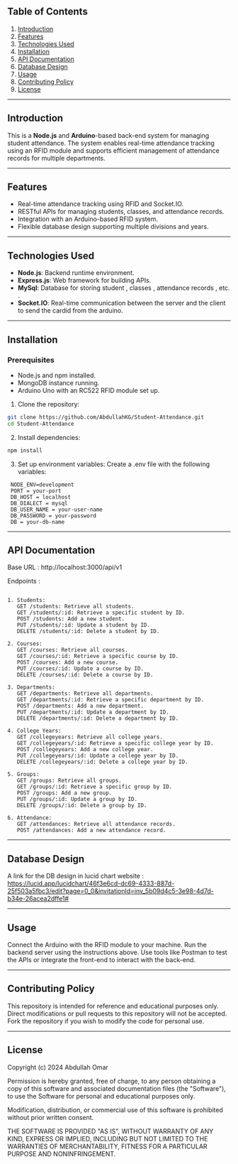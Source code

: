 ## Table of Contents

1. [Introduction](#introduction)
2. [Features](#features)
3. [Technologies Used](#technologies-used)
4. [Installation](#installation)
5. [API Documentation](#api-documentation)
6. [Database Design](#database-design)
7. [Usage](#usage)
8. [Contributing Policy](#contributing-policy)
9. [License](#license)

---

## Introduction

This is a **Node.js** and **Arduino**-based back-end system for managing student attendance. The system enables real-time attendance tracking using an RFID module and supports efficient management of attendance records for multiple departments.

---

## Features

- Real-time attendance tracking using RFID and Socket.IO.
- RESTful APIs for managing students, classes, and attendance records.
- Integration with an Arduino-based RFID system.
- Flexible database design supporting multiple divisions and years.

---

## Technologies Used

- **Node.js**: Backend runtime environment.
- **Express.js**: Web framework for building APIs.
- **MySql**: Database for storing student , classes , attendance records , etc. .
- **Socket.IO**: Real-time communication between the server and the client to send the cardid from the arduino.

---

## Installation

### Prerequisites

- Node.js and npm installed.
- MongoDB instance running.
- Arduino Uno with an RC522 RFID module set up.

1. Clone the repository:

```bash
git clone https://github.com/AbdullahKG/Student-Attendance.git
cd Student-Attendance
```

2. Install dependencies:

```bash
npm install
```

3. Set up environment variables: Create a .env file with the following variables:

```plaintext
 NODE_ENV=development
 PORT = your-port
 DB_HOST = localhost
 DB_DIALECT = mysql
 DB_USER_NAME = your-user-name
 DB_PASSWORD = your-password
 DB = your-db-name
```

---

## API Documentation

Base URL :
http://localhost:3000/api/v1

Endpoints :

```plaintext

1. Students:
   GET /students: Retrieve all students.
   GET /students/:id: Retrieve a specific student by ID.
   POST /students: Add a new student.
   PUT /students/:id: Update a student by ID.
   DELETE /students/:id: Delete a student by ID.

2. Courses:
   GET /courses: Retrieve all courses.
   GET /courses/:id: Retrieve a specific course by ID.
   POST /courses: Add a new course.
   PUT /courses/:id: Update a course by ID.
   DELETE /courses/:id: Delete a course by ID.

3. Departments:
   GET /departments: Retrieve all departments.
   GET /departments/:id: Retrieve a specific department by ID.
   POST /departments: Add a new department.
   PUT /departments/:id: Update a department by ID.
   DELETE /departments/:id: Delete a department by ID.

4. College Years:
   GET /collegeyears: Retrieve all college years.
   GET /collegeyears/:id: Retrieve a specific college year by ID.
   POST /collegeyears: Add a new college year.
   PUT /collegeyears/:id: Update a college year by ID.
   DELETE /collegeyears/:id: Delete a college year by ID.

5. Groups:
   GET /groups: Retrieve all groups.
   GET /groups/:id: Retrieve a specific group by ID.
   POST /groups: Add a new group.
   PUT /groups/:id: Update a group by ID.
   DELETE /groups/:id: Delete a group by ID.

6. Attendance:
   GET /attendances: Retrieve all attendance records.
   POST /attendances: Add a new attendance record.
```

---

## Database Design

A link for the DB design in lucid chart website :
https://lucid.app/lucidchart/46f3e6cd-dc69-4333-887d-25f503a5fbc3/edit?page=0_0&invitationId=inv_5b09d4c5-3e98-4d7d-b34e-26acea2dffe1#

---

## Usage

Connect the Arduino with the RFID module to your machine.
Run the backend server using the instructions above.
Use tools like Postman to test the APIs or integrate the front-end to interact with the back-end.

---

## Contributing Policy

This repository is intended for reference and educational purposes only.
Direct modifications or pull requests to this repository will not be accepted.
Fork the repository if you wish to modify the code for personal use.

---

## License

Copyright (c) 2024 Abdullah Omar

Permission is hereby granted, free of charge, to any person obtaining a copy
of this software and associated documentation files (the "Software"), to use
the Software for personal and educational purposes only.

Modification, distribution, or commercial use of this software is prohibited
without prior written consent.

THE SOFTWARE IS PROVIDED "AS IS", WITHOUT WARRANTY OF ANY KIND, EXPRESS OR
IMPLIED, INCLUDING BUT NOT LIMITED TO THE WARRANTIES OF MERCHANTABILITY,
FITNESS FOR A PARTICULAR PURPOSE AND NONINFRINGEMENT.
